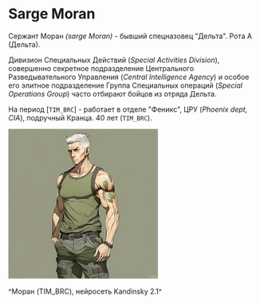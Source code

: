 # Sarge Moran

Сержант Моран *(sarge Moran)* - бывший спецназовец "Дельта". 
Рота А (Дельта).

Дивизион Специальных Действий (*Special Activities Division*), совершенно секретное подразделение Центрального Разведывательного Управления (*Central Intelligence Agency*) и 
особое его элитное подразделение Группа Специальных операций (*Special Operations Group*) часто отбирают бойцов из отряда Дельта.

На период [`TIM_BRC`] - работает в отделе "Феникс", ЦРУ (*Phoenix dept, CIA*), подручный Кранца. 40 лет (`TIM_BRC`).

<img src="./img/moran.png" alt="Моран (TIM_BRC) (нейросеть Kandinsky 2.1)" style="height: 300px;"/>

^Моран (TIM_BRC), нейросеть Kandinsky 2.1^